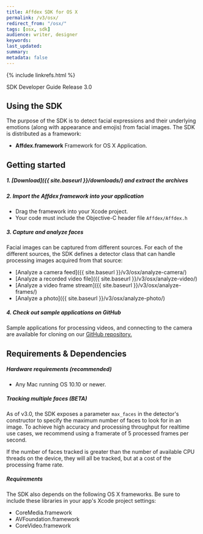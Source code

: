 ```yaml
---
title: Affdex SDK for OS X  
permalink: /v3/osx/  
redirect_from: "/osx/"
tags: [osx, sdk]  
audience: writer, designer  
keywords:  
last_updated:  
summary:  
metadata: false
---
```


{% include linkrefs.html %}

SDK Developer Guide Release 3.0

## Using the SDK

The purpose of the SDK is to detect facial expressions and their underlying emotions (along with appearance and emojis) from facial images. The SDK is distributed as a framework:

* **Affdex.framework** Framework for OS X  Application. 

## Getting started

##### 1. [Download]({{ site.baseurl }}/downloads/) and extract the archives  

##### 2. Import the Affdex framework into your application
* Drag the framework into your Xcode project.
* Your code must include the Objective-C header file `Affdex/Affdex.h`

##### 3. Capture and analyze faces  

Facial images can be captured from different sources. For each of the different sources, the SDK defines a detector class that can handle processing images acquired from that source:

* [Analyze a camera feed]({{ site.baseurl }}/v3/osx/analyze-camera/)
* [Analyze a recorded video file]({{ site.baseurl }}/v3/osx/analyze-video/)
* [Analyze a video frame stream]({{ site.baseurl }}/v3/osx/analyze-frames/)
* [Analyze a photo]({{ site.baseurl }}/v3/osx/analyze-photo/)

##### 4. Check out sample applications on GitHub
Sample applications for processing videos, and connecting to the camera are available for cloning on our [GitHub repository.](http://github.com/Affectiva/osx-sdk-samples)


## Requirements & Dependencies

##### Hardware requirements (recommended)

*	Any Mac running OS 10.10 or newer.

##### Tracking multiple faces (BETA)
As of v3.0, the SDK exposes a parameter `max_faces` in the detector's constructor to specify the maximum number of faces to look for in an image. To achieve high accuracy and processing throughput for realtime use cases, we recommend using a framerate of 5 processed frames per second.  

If the number of faces tracked is greater than the number of available CPU threads on the device, they will all be tracked, but at a cost of the processing frame rate.


##### Requirements

The SDK also depends on the following OS X frameworks. Be sure to include these libraries in your app's Xcode project settings:

* CoreMedia.framework
* AVFoundation.framework
* CoreVideo.framework